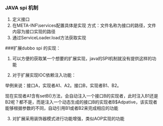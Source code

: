 ### JAVA spi 机制
1. 定义接口
2. 在META-INF\services配置具体是实现
    方式：文件名称为接口的路径，文件内容为接口实现的路径
3. 通过ServiceLoader.load方法获取实现


###扩展dubbo spi 的实现：
1. 可以方便的获取某一个想要的扩展实现，java的SPI机制就没有提供这样的功能

2. 对于扩展实现IOC依赖注入功能：

举例来说：接口A，实现者A1、A2。接口B，实现者B1、B2。

现在实现者A1含有setB()方法，会自动注入一个接口B的实现者，此时注入B1还是B2呢？都不是，而是注入一个动态生成的接口B的实现者B$Adpative，该实现者能够根据参数的不同，自动引用B1或者B2来完成相应的功能

3. 对扩展采用装饰器模式进行功能增强，类似AOP实现的功能
